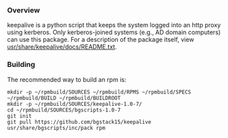 ### Overview
keepalive is a python script that keeps the system logged into an http proxy using kerberos. Only kerberos-joined systems (e.g., AD domain computers) can use this package.
For a description of the package itself, view <a href="usr/share/keepalive/docs/README.txt" target="_blank">usr/share/keepalive/docs/README.txt</a>.

### Building
The recommended way to build an rpm is:

    mkdir -p ~/rpmbuild/SOURCES ~/rpmbuild/RPMS ~/rpmbuild/SPECS ~/rpmbuild/BUILD ~/rpmbuild/BUILDROOT
    mkdir -p ~/rpmbuild/SOURCES/keepalive-1.0-7/
    cd ~/rpmbuild/SOURCES/bgscripts-1.0-7
    git init
    git pull https://github.com/bgstack15/keepalive
    usr/share/bgscripts/inc/pack rpm

